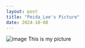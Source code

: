```yaml
---
layout: post
title: "Peida_Lee's Picture"
date: 2024-10-08
---
```


 ![image](https://github.com/Peida-Lee/peida-lee.github.io/blob/main/Pictures/Picture_1.jpg)
    This is my picture
